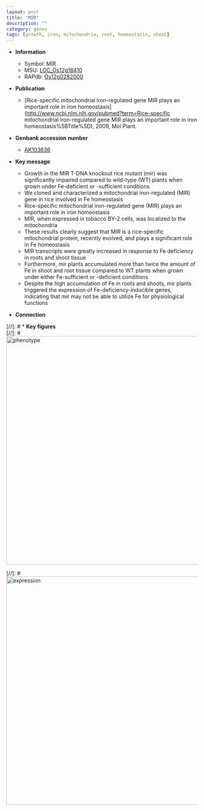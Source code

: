 ```yaml
---
layout: post
title: "MIR"
description: ""
category: genes
tags: [growth, iron, mitochondria, root, homeostasis, shoot]
---
```


* **Information**  
    + Symbol: MIR  
    + MSU: [LOC_Os12g18410](http://rice.plantbiology.msu.edu/cgi-bin/ORF_infopage.cgi?orf=LOC_Os12g18410)  
    + RAPdb: [Os12g0282000](http://rapdb.dna.affrc.go.jp/viewer/gbrowse_details/irgsp1?name=Os12g0282000)  

* **Publication**  
    + [Rice-specific mitochondrial iron-regulated gene MIR plays an important role in iron homeostasis](http://www.ncbi.nlm.nih.gov/pubmed?term=Rice-specific mitochondrial iron-regulated gene MIR plays an important role in iron homeostasis%5BTitle%5D), 2009, Mol Plant.

* **Genbank accession number**  
    + [AK103636](http://www.ncbi.nlm.nih.gov/nuccore/AK103636)

* **Key message**  
    + Growth in the MIR T-DNA knockout rice mutant (mir) was significantly impaired compared to wild-type (WT) plants when grown under Fe-deficient or -sufficient conditions
    + We cloned and characterized a mitochondrial iron-regulated (MIR) gene in rice involved in Fe homeostasis
    + Rice-specific mitochondrial iron-regulated gene (MIR) plays an important role in iron homeostasis
    + MIR, when expressed in tobacco BY-2 cells, was localized to the mitochondria
    + These results clearly suggest that MIR is a rice-specific mitochondrial protein, recently evolved, and plays a significant role in Fe homeostasis
    + MIR transcripts were greatly increased in response to Fe deficiency in roots and shoot tissue
    + Furthermore, mir plants accumulated more than twice the amount of Fe in shoot and root tissue compared to WT plants when grown under either Fe-sufficient or -deficient conditions
    + Despite the high accumulation of Fe in roots and shoots, mir plants triggered the expression of Fe-deficiency-inducible genes, indicating that mir may not be able to utilize Fe for physiological functions

* **Connection**  

[//]: # * **Key figures**  
[//]: # <img src="http://funRiceGenes.github.io/images/MIR.pheno.png" alt="phenotype"  style="width: 600px;"/>

[//]: # <img src="http://funRiceGenes.github.io/images/MIR.exp.png" alt="expression"  style="width: 600px;"/>


